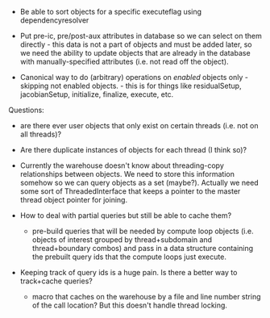 
* Be able to sort objects for a specific executeflag using dependencyresolver

* Put pre-ic, pre/post-aux attributes in database so we can select on them directly - this data is
  not a part of objects and must be added later, so we need the ability to update objects that are
  already in the database with manually-specified attributes (i.e. not read off the object).

* Canonical way to do (arbitrary) operations on  _enabled_ objects only - skipping not enabled objects. - this
  is for things like residualSetup, jacobianSetup, initialize, finalize, execute, etc.

Questions:
- are there ever user objects that only exist on certain threads (i.e. not on all threads)?
- Are there duplicate instances of objects for each thread (I think so)?
- Currently the warehouse doesn't know about threading-copy relationships between objects.  We
    need to store this information somehow so we can query objects as a set (maybe?).  Actually
    we need some sort of ThreadedInterface that keeps a pointer to the master thread object
    pointer for joining.

- How to deal with partial queries but still be able to cache them?
    - pre-build queries that will be needed by compute loop objects (i.e. objects of interest
        grouped by thread+subdomain and thread+boundary combos) and pass in a data structure
        containing the prebuilt query ids that the compute loops just execute.

- Keeping track of query ids is a huge pain.  Is there a better way to track+cache queries?
    - macro that caches on the warehouse by a file and line number string of the call location?
        But this doesn't handle thread locking.
